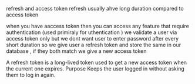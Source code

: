 refresh and access token 
refresh usually ahve long duration compared to access token 

when you have aaccess token then you can access any feature that require authentication (used primiraly for uthentication )
we validate a user via access token only but we dont want user to enter password after every short duration 
so we give user a refresh token and store the same in our database , if they both match we give a new access token

A refresh token is a long-lived token used to get a new access token when the current one expires.
 Purpose
Keeps the user logged in without asking them to log in again.